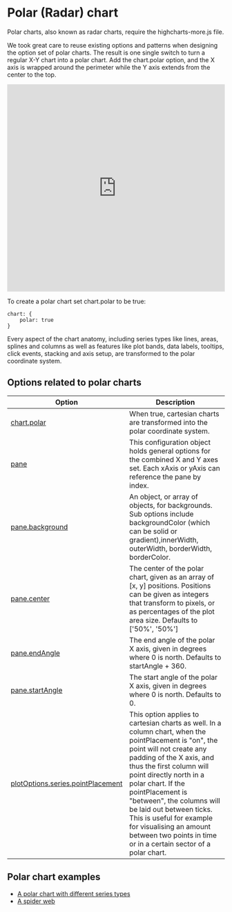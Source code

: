 # Polar (Radar) chart

Polar charts, also known as radar charts, require the highcharts-more.js file.

We took great care to reuse existing options and patterns when designing the option set of polar charts. The result is one single switch to turn a regular X-Y chart into a polar chart. Add the chart.polar option, and the X axis is wrapped around the perimeter while the Y axis extends from the center to the top.

<iframe style="width: 100%; height: 480px; border: none;" src="https://www.highcharts.com/samples/embed/highcharts/demo/polar-wind-rose" allow="fullscreen"></iframe>

To create a polar chart set chart.polar to be true:

    chart: {
        polar: true
    }

Every aspect of the chart anatomy, including series types like lines, areas, splines and columns as well as features like plot bands, data labels, tooltips, click events, stacking and axis setup, are transformed to the polar coordinate system.

## Options related to polar charts

| Option                                                                                                       | Description                                                                                                                                                                                                                                                                                                                                                                                                                              |
| ------------------------------------------------------------------------------------------------------------ | ---------------------------------------------------------------------------------------------------------------------------------------------------------------------------------------------------------------------------------------------------------------------------------------------------------------------------------------------------------------------------------------------------------------------------------------- |
| [chart.polar](https://api.highcharts.com/highcharts/chart.polar)                                             | When true, cartesian charts are transformed into the polar coordinate system.                                                                                                                                                                                                                                                                                                                                                            |
| [pane](https://api.highcharts.com/highcharts#pane)                                                           | This configuration object holds general options for the combined X and Y axes set. Each xAxis or yAxis can reference the pane by index.                                                                                                                                                                                                                                                                                                  |
| [pane.background](https://api.highcharts.com/highcharts/pane.background)                                     | An object, or array of objects, for backgrounds. Sub options include backgroundColor (which can be solid or gradient),innerWidth, outerWidth, borderWidth, borderColor.                                                                                                                                                                                                                                                                  |
| [pane.center](https://api.highcharts.com/highcharts/pane.center)                                             | The center of the polar chart, given as an array of [x, y] positions. Positions can be given as integers that transform to pixels, or as percentages of the plot area size. Defaults to ['50%', '50%']                                                                                                                                                                                                                                   |
| [pane.endAngle](https://api.highcharts.com/highcharts/pane.endAngle)                                         | The end angle of the polar X axis, given in degrees where 0 is north. Defaults to startAngle + 360.                                                                                                                                                                                                                                                                                                                                      |
| [pane.startAngle](https://api.highcharts.com/highcharts/pane.startAngle)                                     | The start angle of the polar X axis, given in degrees where 0 is north. Defaults to 0.                                                                                                                                                                                                                                                                                                                                                   |
| [plotOptions.series.pointPlacement](https://api.highcharts.com/highcharts/plotOptions.series.pointPlacement) | This option applies to cartesian charts as well. In a column chart, when the pointPlacement is "on", the point will not create any padding of the X axis, and thus the first column will point directly north in a polar chart. If the pointPlacement is "between", the columns will be laid out between ticks. This is useful for example for visualising an amount between two points in time or in a certain sector of a polar chart. |

## Polar chart examples

-   [A polar chart with different series types](https://jsfiddle.net/highcharts/z9nyR/)
-   [A spider web](https://jsfiddle.net/highcharts/xEAxK/)
